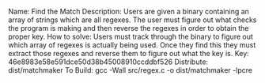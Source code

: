 Name: Find the Match
Description: Users are given a binary containing an array of strings which are all regexes. The user must figure out what checks the program is making and then reverse the regexes in order to obtain the proper key.
How to solve: Users must track through the binary to figure out which array of regexes is actually being used. Once they find this they must extract those regexes and reverse them to figure out what the key is. 
Key: 46e8983e58e591dce50d38b45008910ccddbf526
Distribute: dist/matchmaker
To Build: gcc -Wall src/regex.c -o dist/matchmaker -lpcre